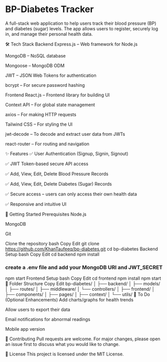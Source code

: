 # BP-Diabetes Tracker
A full-stack web application to help users track their blood pressure (BP) and diabetes (sugar) levels. The app allows users to register, securely log in, and manage their personal health data.

🛠 Tech Stack
Backend
Express.js – Web framework for Node.js

MongoDB – NoSQL database

Mongoose – MongoDB ODM

JWT – JSON Web Tokens for authentication

bcrypt – For secure password hashing

Frontend
React.js – Frontend library for building UI

Context API – For global state management

axios – For making HTTP requests

Tailwind CSS – For styling the UI

jwt-decode – To decode and extract user data from JWTs

react-router – For routing and navigation

✨ Features
✅ User Authentication (Signup, Signin, Signout)

✅ JWT Token-based secure API access

✅ Add, View, Edit, Delete Blood Pressure Records

✅ Add, View, Edit, Delete Diabetes (Sugar) Records

✅ Secure access – users can only access their own health data

✅ Responsive and intuitive UI

🚀 Getting Started
Prerequisites
Node.js

MongoDB

Git

Clone the repository
bash
Copy
Edit
git clone https://github.com/KhanTaufeeq/bp-diabetes.git
cd bp-diabetes
Backend Setup
bash
Copy
Edit
cd backend
npm install
### create a .env file and add your MongoDB URI and JWT_SECRET
npm start
Frontend Setup
bash
Copy
Edit
cd frontend
npm install
npm start
📁 Folder Structure
Copy
Edit
bp-diabetes/
│
├── backend/
│   ├── models/
│   ├── routes/
│   ├── middleware/
│   └── controllers/
│
├── frontend/
│   ├── components/
│   ├── pages/
│   ├── context/
│   └── utils/
📌 To Do (Optional Enhancements)
Add charts/graphs for health trends

Allow users to export their data

Email notifications for abnormal readings

Mobile app version

🙌 Contributing
Pull requests are welcome. For major changes, please open an issue first to discuss what you would like to change.

📄 License
This project is licensed under the MIT License.
